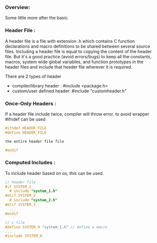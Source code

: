 ### Overview:
Some little more after the basic.

### Header File :
A header file is a file with extension .h which contains C function declarations and macro definitions to be shared between several source files. Including a header file is equal to copying the content of the header file. But it's a good practice (avoid errors/bugs) to keep all the constants, macros, system wide global variables, and function prototypes in the header files and include that header file wherever it is required.

There are 2 types of header
 - compiler/library header : #include <package.h>
 - custom/user defined header: #include "customheader.h"

 ### Once-Only Headers :
 If a header file include twice, compiler will throw error. to avoid  wrapper #ifndef can be used
 ```c
#ifndef HEADER_FILE
#define HEADER_FILE

the entire header file file

#endif
 ```
 ### Computed Includes :
 To include header based on os, this can be used.
 ```c
 // header file
 #if SYSTEM_1
   # include "system_1.h"
#elif SYSTEM_2
   # include "system_2.h"
#elif SYSTEM_3
   ...
#endif

 // c file
 #define SYSTEM_H "system_1.h" // define a macro
...
#include SYSTEM_H
 ```